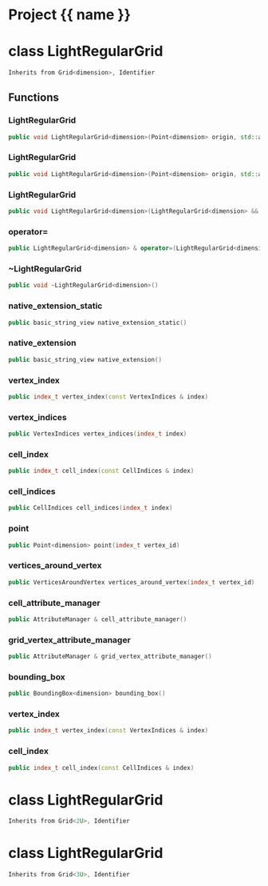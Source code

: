 <script setup>
import {useRoute} from 'vitepress'
const {path} = useRoute()
const tokens = path.split('/')
const words = tokens[2].split('-');
for (let i = 0; i < words.length; i++) {
    words[i] = words[i].charAt(0).toUpperCase() + words[i].slice(1);
    words[i] = words[i].replace('geode', 'Geode')
}
const name = words.join('-');
</script>
# Project {{ name }}

# class LightRegularGrid


```cpp
Inherits from Grid<dimension>, Identifier
```



## Functions

### LightRegularGrid

```cpp
public void LightRegularGrid<dimension>(Point<dimension> origin, std::array<index_t, dimension> cells_number, std::array<double, dimension> cells_length)
```


### LightRegularGrid

```cpp
public void LightRegularGrid<dimension>(Point<dimension> origin, std::array<index_t, dimension> cells_number, std::array<Vector<dimension>, dimension> directions)
```


### LightRegularGrid

```cpp
public void LightRegularGrid<dimension>(LightRegularGrid<dimension> && other)
```


### operator=

```cpp
public LightRegularGrid<dimension> & operator=(LightRegularGrid<dimension> && other)
```


### ~LightRegularGrid

```cpp
public void ~LightRegularGrid<dimension>()
```


### native_extension_static

```cpp
public basic_string_view native_extension_static()
```


### native_extension

```cpp
public basic_string_view native_extension()
```


### vertex_index

```cpp
public index_t vertex_index(const VertexIndices & index)
```


### vertex_indices

```cpp
public VertexIndices vertex_indices(index_t index)
```


### cell_index

```cpp
public index_t cell_index(const CellIndices & index)
```


### cell_indices

```cpp
public CellIndices cell_indices(index_t index)
```


### point

```cpp
public Point<dimension> point(index_t vertex_id)
```


### vertices_around_vertex

```cpp
public VerticesAroundVertex vertices_around_vertex(index_t vertex_id)
```


### cell_attribute_manager

```cpp
public AttributeManager & cell_attribute_manager()
```


### grid_vertex_attribute_manager

```cpp
public AttributeManager & grid_vertex_attribute_manager()
```


### bounding_box

```cpp
public BoundingBox<dimension> bounding_box()
```


### vertex_index

```cpp
public index_t vertex_index(const VertexIndices & index)
```

### cell_index

```cpp
public index_t cell_index(const CellIndices & index)
```



# class LightRegularGrid


```cpp
Inherits from Grid<2U>, Identifier
```



# class LightRegularGrid


```cpp
Inherits from Grid<3U>, Identifier
```



